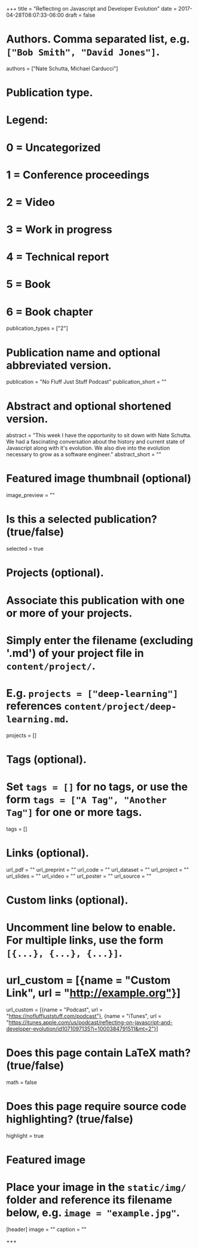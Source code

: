 +++
title = "Reflecting on Javascript and Developer Evolution"
date = 2017-04-28T08:07:33-06:00
draft = false

# Authors. Comma separated list, e.g. `["Bob Smith", "David Jones"]`.
authors = ["Nate Schutta, Michael Carducci"]

# Publication type.
# Legend:
# 0 = Uncategorized
# 1 = Conference proceedings
# 2 = Video
# 3 = Work in progress
# 4 = Technical report
# 5 = Book
# 6 = Book chapter
publication_types = ["2"]

# Publication name and optional abbreviated version.
publication = "No Fluff Just Stuff Podcast"
publication_short = ""

# Abstract and optional shortened version.
abstract = "This week I have the opportunity to sit down with Nate Schutta. We had a fascinating conversation about the history and current state of Javascript along with it's evolution. We also dive into the evolution necessary to grow as a software engineer."
abstract_short = ""

# Featured image thumbnail (optional)
image_preview = ""

# Is this a selected publication? (true/false)
selected = true

# Projects (optional).
#   Associate this publication with one or more of your projects.
#   Simply enter the filename (excluding '.md') of your project file in `content/project/`.
#   E.g. `projects = ["deep-learning"]` references `content/project/deep-learning.md`.
projects = []

# Tags (optional).
#   Set `tags = []` for no tags, or use the form `tags = ["A Tag", "Another Tag"]` for one or more tags.
tags = []

# Links (optional).
url_pdf = ""
url_preprint = ""
url_code = ""
url_dataset = ""
url_project = ""
url_slides = ""
url_video = ""
url_poster = ""
url_source = ""

# Custom links (optional).
#   Uncomment line below to enable. For multiple links, use the form `[{...}, {...}, {...}]`.
# url_custom = [{name = "Custom Link", url = "http://example.org"}]
url_custom = [{name = "Podcast", url = "https://nofluffjuststuff.com/podcast"}, {name = "iTunes", url = "https://itunes.apple.com/us/podcast/reflecting-on-javascript-and-developer-evolution/id1071097135?i=1000384791511&mt=2"}]

# Does this page contain LaTeX math? (true/false)
math = false

# Does this page require source code highlighting? (true/false)
highlight = true

# Featured image
# Place your image in the `static/img/` folder and reference its filename below, e.g. `image = "example.jpg"`.
[header]
image = ""
caption = ""

+++
